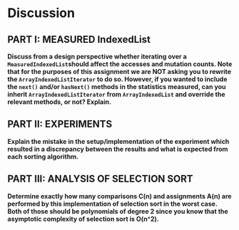 # Discussion

## PART I: MEASURED IndexedList

**Discuss from a design perspective whether iterating over a `MeasuredIndexedList`should 
affect the accesses and mutation counts. Note that for the purposes of this assignment we are NOT 
asking you to rewrite the `ArrayIndexedListIterator` to do so. However, if you wanted to include 
the `next()` and/or `hasNext()` methods in the statistics measured, can you inherit 
`ArrayIndexedListIterator` from `ArrayIndexedList` and override the relevant methods, or not? 
Explain.**



## PART II: EXPERIMENTS

**Explain the mistake in the setup/implementation of the experiment which resulted in a discrepancy 
between the results and what is expected from each sorting algorithm.**






## PART III: ANALYSIS OF SELECTION SORT

**Determine exactly how many comparisons C(n) and assignments A(n) are performed by this 
implementation of selection sort in the worst case. Both of those should be polynomials of degree 2 
since you know that the asymptotic complexity of selection sort is O(n^2).**

